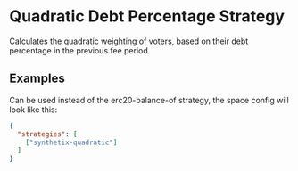 # Quadratic Debt Percentage Strategy

Calculates the quadratic weighting of voters, based on their debt percentage in the previous fee period.

## Examples

Can be used instead of the erc20-balance-of strategy, the space config will look like this:

```JSON
{
  "strategies": [
    ["synthetix-quadratic"]
  ]
}
```

